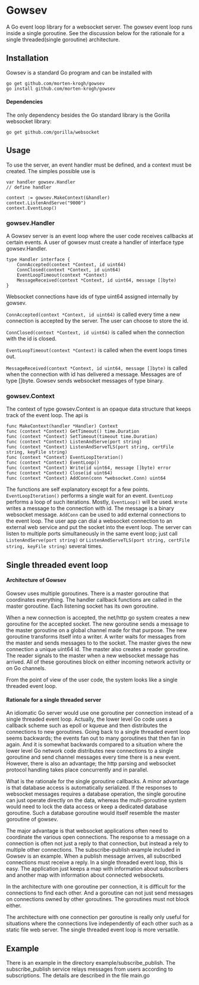 # Gowsev

A Go event loop library for a websocket server. The gowsev event loop runs inside a single goroutine. See the discussion below for the rationale for a single threaded(single goroutine) architecture. 

## Installation

Gowsev is a standard Go program and can be installed with

```
go get github.com/morten-krogh/gowsev
go install github.com/morten-krogh/gowsev
```

#### Dependencies

The only dependency besides the Go standard library is the Gorilla websocket library:

```
go get github.com/gorilla/websocket
```

## Usage

To use the server, an event handler must be defined, and a context must be created.
The simples possible use is

```
var handler gowsev.Handler
// define handler

context := gowsev.MakeContext(&handler)
context.ListenAndServe("9000")
context.EventLoop()
```


### gowsev.Handler

A Gowsev server is an event loop where the user code receives callbacks at certain events.
A user of gowsev must create a handler of interface type gowsev.Handler.

```
type Handler interface {
	ConnAccepted(context *Context, id uint64)
	ConnClosed(context *Context, id uint64)
	EventLoopTimeout(context *Context)
	MessageReceived(context *Context, id uint64, message []byte)
}
```

Websocket connections have ids of type uint64 assigned internally by gowsev.

`ConnAccepted(context *Context, id uint64)` is called every time a new connection is accepted by the server. The user can choose to store the id.

`ConnClosed(context *Context, id uint64)` is called when the connection with the id is closed.

`EventLoopTimeout(context *Context)` is called when the event loops times out.

`MessageReceived(context *Context, id uint64, message []byte)` is called when the connection with id has delivered a message. Messages are of type []byte. Gowsev sends websocket messages of type binary.

### gowsev.Context

The context of type gowsev.Context is an opaque data structure that keeps track of the event loop. The api is

```
func MakeContext(handler *Handler) Context
func (context *Context) GetTimeout() time.Duration
func (context *Context) SetTimeout(timeout time.Duration)
func (context *Context) ListenAndServe(port string)
func (context *Context) ListenAndServeTLS(port string, certFile string, keyFile string)
func (context *Context) EventLoopIteration()
func (context *Context) EventLoop()
func (context *Context) Write(id uint64, message []byte) error
func (context *Context) Close(id uint64)
func (context *Context) AddConn(conn *websocket.Conn) uint64
```

The functions are self explanatory except for a few points. `EventLoopIteration()` performs a single wait for an event. `EventLoop` performs a loop of such iterations. Mostly, `EventLoop()` will be used. `Wrote` writes a message to the connection with id. The message is a binary websocket message. `AddConn` can be used to add external connections to  the event loop. The user app can dial a websocket connection to an external web service and put the socket into the event loop. The server can listen to multiple ports simultaneously in the same event loop; just call `ListenAndServe(port string)` or `ListenAndServeTLS(port string, certFile string, keyFile string)` several times.


## Single threaded event loop

#### Architecture of Gowsev

Gowsev uses multiple goroutines. There is a master goroutine that coordinates everything.
The handler callback functions are called in the master goroutine. Each listening socket has its own goroutine. 

When a new connection is accepted, the net/http go system creates a new goroutine for the accepted socket. The new goroutine sends a message to the master goroutine on a global channel made for that purpose. The new goroutine transforms itself into a writer. A writer waits for messages from the master and sends messages to to the socket. The master gives the new connection a unique uint64 id. The master also creates a reader goroutine. The reader signals to the master when a new websocket message has arrived. All of these goroutines block on either incoming network activity or on Go channels. 

From the point of view of the user code, the system looks like a single threaded event loop.

#### Rationale for a single threaded server

An idiomatic Go server would use one goroutine per connection instead of a single threaded event loop. Actually, the lower level Go code uses a callback scheme such as epoll or kqueue and then distributes the connections to new goroutines. Going back to a single threaded event loop seems backwards; the events fan out to many goroutines that then fan in again. And it is somewhat backwards compared to a situation where the lower level Go network code distributes new connections to a single goroutine and send channel messages every time there is a new event. However, there is also an advantage; the http parsing and websocket protocol handling takes place concurrently and in parallel.   

What is the rationale for the single goroutine callbacks. A minor advantage is that database access is automatically serialized. If the responses to websocket messages requires a database operation, the single goroutine can just operate directly on the data, whereas the multi-goroutine system would need to lock the data access or keep a dedicated database goroutine. Such a database goroutine would itself resemble the master goroutine of gowsev.

The major advantage is that websocket applications often need to coordinate the various open connections. The response to a message on a connection is often not just a reply to that connection, but instead a rely to multiple other connections. The subscribe-publish example included in Gowsev is an example. When a publish message arrives, all subscribed connections must receive a reply. In a single threaded event loop, this is easy. The application just keeps a map with information about subscribers and another map with information about connected websockets. 

In the architecture with one goroutine per connection, it is difficult for the connections to find each other. And a goroutine can not just send messages on connections owned by other goroutines. The goroutines must not block either.

The architecture with one connection per goroutine is really only useful for situations where the connections live independently of each other such as a static file web server. The single threaded event loop is more versatile.     

## Example

There is an example in the directory example/subscribe_publish. The subscribe_publish service
relays messages from users according to subscriptions. The details are described in the file main.go
